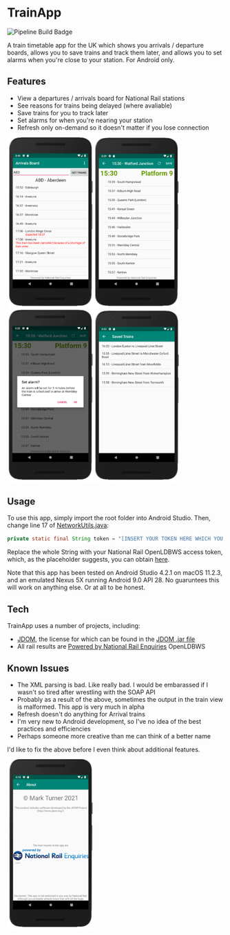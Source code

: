 # TrainApp

![Pipeline Build Badge](https://gitlab.com/%{project_path}/badges/%{default_branch}/pipeline.svg)

A train timetable app for the UK which shows you arrivals / departure boards, allows you to save trains and track them later, and allows you to set alarms when you're close to your station. For Android only.

## Features

- View a departures / arrivals board for National Rail stations
- See reasons for trains being delayed (where avaliable)
- Save trains for you to track later
- Set alarms for when you're nearing your station
- Refresh only on-demand so it doesn't matter if you lose connection

<img src="Screenshots/DelayReason.png" alt="Departure Board" width="200"/><img src="Screenshots/DepartingTrain.png" alt="Departing Train" width="200"/><img src="Screenshots/SetAlarm.png" alt="Setting Alarm" width="200"/><img src="Screenshots/SavedTrains.png" alt="Saving Trains" width="200"/>

## Usage

To use this app, simply import the root folder into Android Studio.
Then, change line 17 of [NetworkUtils.java](app/src/main/java/uk/markturner/apps/trainapp/NetworkUtils.java):

```java
private static final String token = "[INSERT YOUR TOKEN HERE WHICH YOU CAN GET FROM https://realtime.nationalrail.co.uk/OpenLDBWSRegistration/]";
```

Replace the whole String with your National Rail OpenLDBWS access token, which, as the placeholder suggests, you can obtain [here](https://realtime.nationalrail.co.uk/OpenLDBWSRegistration/).

Note that this app has been tested on Android Studio 4.2.1 on macOS 11.2.3, and an emulated Nexus 5X running Android 9.0 API 28. No guaruntees this will work on anything else. Or at all to be honest.

## Tech

TrainApp uses a number of projects, including:

- [JDOM](http://www.jdom.org/), the license for which can be found in the [JDOM .jar file](app/libs/jdom-2.0.6.jar)
- All rail results are [Powered by National Rail Enquiries](https://www.nationalrail.co.uk/) OpenLDBWS

## Known Issues

- The XML parsing is bad. Like really bad. I would be embarassed if I wasn't so tired after wrestling with the SOAP API
- Probably as a result of the above, sometimes the output in the train view is malformed. This app is very much in alpha
- Refresh doesn't do anything for Arrival trains
- I'm very new to Android development, so I've no idea of the best practices and efficiencies
- Perhaps someone more creative than me can think of a better name

I'd like to fix the above before I even think about additional features.

<img src="Screenshots/About.png" alt="About" width="200"/>
